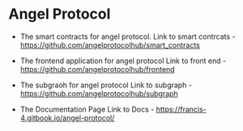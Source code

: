 # Angel Protocol

- The smart contracts for angel protocol.
  Link to smart contrcats - https://github.com/angelprotocolhub/smart_contracts

- The frontend application for angel protocol
  Link to front end - https://github.com/angelprotocolhub/frontend

- The subgraoh for angel protocol
  Link to subgraph - https://github.com/angelprotocolhub/subgraph

- The Documentation Page
  Link to Docs - https://francis-4.gitbook.io/angel-protocol/
